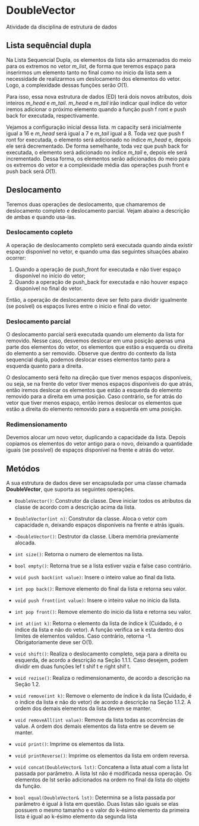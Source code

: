 # DoubleVector

Atividade da disciplina de estrutura de dados

## Lista sequêncial dupla

Na Lista Sequencial Dupla, os elementos da lista são armazenados do meio para os extremos no vetor *m_list*, de forma que teremos espaço para inserirmos um elemento tanto no final como no inicio da lista sem a necessidade de realizarmos um deslocamento dos elementos do vetor. Logo, a complexidade dessas funções serão $O(1)$.

Para isso, essa nova estrutura de dados (ED) terá dois novos atributos, dois inteiros *m_head* e *m_tail*. *m_head* e *m_tail* irão indicar qual ı́ndice do vetor iremos adicionar o próximo elemento quando a função push f ront e push back for executada, respectivamente.

Vejamos a configuração inicial dessa lista. m capacity será inicialmente igual a 16 e *m_head* será igual a 7 e *m_tail* igual a 8. Toda vez que push f ront for executada, o elemento será adicionado no ı́ndice *m_head* e, depois ele será decrementado. De forma semelhante, toda vez que push back for executada, o elemento será adicionado no ı́ndice *m_tail* e, depois ele será incrementado. Dessa forma, os elementos serão adicionados do meio para os extremos do vetor e a complexidade média das operações push front e push back será $O(1)$.

## Deslocamento

Teremos duas operações de deslocamento, que chamaremos de deslocamento completo e deslocamento parcial. Vejam abaixo a descrição de ambas e quando usa-las.

### Deslocamento copleto

A operação de deslocamento completo será executada quando ainda existir espaço disponı́vel no vetor, e quando uma das seguintes situações abaixo ocorrer:

1. Quando a operação de push_front for executada e não tiver espaço disponı́vel no
inı́cio do vetor;
2. Quando a operação de push_back for executada e não houver espaço disponı́vel no
final do vetor.

Então, a operação de deslocamento deve ser feito para dividir igualmente (se posı́vel) os espaços livres entre o inicio e final do vetor.

### Deslocamento parcial

O deslocamento parcial será executada quando um elemento da lista for removido. Nesse caso, desvemos deslocar em uma posição apenas uma parte dos elementos do vetor, os elementos que estão a esquerda ou direita do elemento a ser removido. Observe que dentro do contexto da lista sequencial dupla, podemos deslocar esses elementos tanto
para a esquerda quanto para a direita.

O deslocamento será feito na direção que tiver menos espaços disponı́veis, ou seja, se na frente do vetor tiver menos espaços disponı́veis do que atrás, então iremos deslocar os elementos que estão a esquerda do elemento removido para a direita em uma posição. Caso contrário, se for atrás do vetor que tiver menos espaço, então iremos deslocar os elementos que estão a direita do elemento removido para a esquerda em uma posição. 

### Redimensionamento

Devemos alocar um novo vetor, duplicando a capacidade da lista. Depois copiamos os elementos do vetor antigo para o novo, deixando a quantidade iguais (se possı́vel) de espaços disponı́vel na frente e atrás do vetor.

## Metódos

A sua estrutura de dados deve ser encapsulada por uma classe chamada __DoubleVector__, que suporta as seguintes operações.

- `DoubleVector()`: Construtor da classe. Deve iniciar todos os atributos da classe de acordo com a descrição acima da lista.

- `DoubleVector(int n)`: Construtor da classe. Aloca o vetor com capacidade n, deixando espaços disponı́veis na frente e atrás iguais.

- `∼DoubleVector()`: Destrutor da classe. Libera memória previamente alocada.

- `int size()`: Retorna o numero de elementos na lista.

- `bool empty()`: Retorna true se a lista estiver vazia e false caso contrário.

- `void push back(int value)`: Insere o inteiro value ao final da lista.

- `int pop back()`: Remove elemento do final da lista e retorna seu valor.

- `void push front(int value)`: Insere o inteiro value no inicio da lista.

- `int pop front()`: Remove elemento do inicio da lista e retorna seu valor.

- `int at(int k)`: Retorna o elemento da lista de ı́ndice k (Cuidado, é o ı́ndice da lista e não do vetor). A função verifica se k esta dentro dos limites de elementos
validos. Caso contrário, retorna -1. Obrigatoriamente deve ser O(1).

- `void shift()`: Realiza o deslocamento completo, seja para a direita ou esquerda, de acordo a descrição na Seção 1.1.1. Caso desejem, podem dividir em duas funções lef t shif t e right shif t.

- `void rezise()`: Realiza o redimensionamento, de acordo a descrição na Seção 1.2.

- `void remove(int k)`: Remove o elemento de ı́ndice k da lista (Cuidado, é o ı́ndice da lista e não do vetor) de acordo a descrição na Seção 1.1.2. A ordem dos demais elementos da lista devem se manter.

- `void removeAll(int value)`: Remove da lista todas as ocorrências de value. A ordem dos demais elementos da lista entre se devem se manter.

- `void print()`: Imprime os elementos da lista.

- `void printReverse()`: Imprime os elementos da lista em ordem reversa.

- `void concat(DoubleVector& lst)`: Concatena a lista atual com a lista lst passada por parâmetro. A lista lst não é modificada nessa operação. Os elementos de lst serão adicionados na ordem no final da lista do objeto da função.

- `bool equal(DoubleVector& lst)`: Determina se a lista passada por parâmetro é igual à lista em questão. Duas listas são iguais se elas possuem o mesmo tamanho e o valor do k-ésimo elemento da primeira lista é igual ao k-ésimo elemento da segunda lista